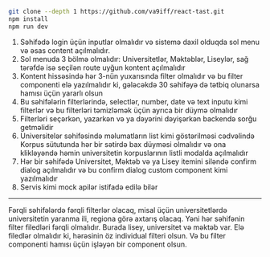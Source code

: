 ```sh
git clone --depth 1 https://github.com/va9iff/react-tast.git
npm install
npm run dev
```


1. Səhifədə login üçün inputlar olmalıdır və sistemə daxil olduqda sol menu və əsas content açılmalıdır.
2. Sol menuda 3 bölmə olmalıdır: Universitetlər, Məktəblər, Liseylər, sağ tərəfdə isə seçilən route uyğun kontent açılmalıdır
3. Kontent hissəsində hər 3-nün yuxarısında filter olmalıdır və bu filter componenti elə yazılmalıdır ki, gələcəkdə 30 səhifəyə də tətbiq olunarsa hamısı üçün yararlı olsun
4. Bu səhifələrin filterlərində, selectlər, number, date və text inputu kimi filterlər və bu filterləri təmizləmək üçün ayrıca bir düymə olmalıdır
5. Filterləri seçərkən, yazarkən və ya dəyərini dəyişərkən backendə sorğu getməlidir
6. Universitelər səhifəsində məlumatların list kimi göstərilməsi cədvəlində Korpus sütutunda hər bir sətirdə bax düyməsi olmalıdır və ona klikləyəndə həmin universitetin korpuslarının listli modalda açılmalıdır
7. Hər bir səhifədə Universitet, Məktəb və ya Lisey itemini siləndə confirm dialog açılmalıdır və bu confirm dialog custom component kimi yazılmalıdır
8. Servis kimi mock apilər istifadə edilə bilər

---

Fərqli səhifələrdə fərqli filterlər olacaq, misal üçün universitetlərdə universitetin yaranma ili, regiona görə axtarış  olacaq. Yəni hər səhifənin filter filedləri fərqli olmalıdır.
Burada lisey, universitet və məktəb var. Elə filedlər olmalıdır ki, hərəsinin öz individual filteri olsun.
Və bu filter componenti hamısı üçün işləyən bir component olsun.